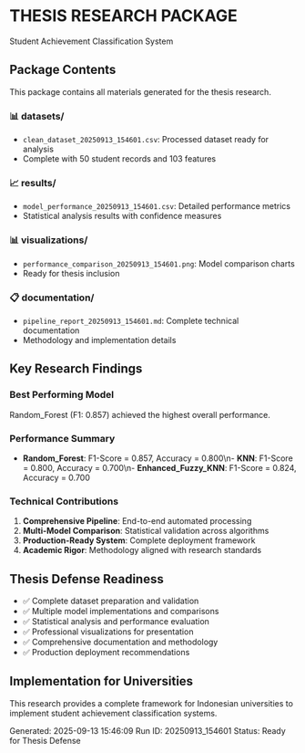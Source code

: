 
# THESIS RESEARCH PACKAGE
Student Achievement Classification System

## Package Contents
This package contains all materials generated for the thesis research.

### 📊 datasets/
- `clean_dataset_20250913_154601.csv`: Processed dataset ready for analysis
- Complete with 50 student records and 103 features

### 📈 results/
- `model_performance_20250913_154601.csv`: Detailed performance metrics
- Statistical analysis results with confidence measures

### 📊 visualizations/
- `performance_comparison_20250913_154601.png`: Model comparison charts
- Ready for thesis inclusion

### 📋 documentation/
- `pipeline_report_20250913_154601.md`: Complete technical documentation
- Methodology and implementation details

## Key Research Findings

### Best Performing Model
Random_Forest (F1: 0.857) achieved the highest overall performance.

### Performance Summary
- **Random_Forest**: F1-Score = 0.857, Accuracy = 0.800\n- **KNN**: F1-Score = 0.800, Accuracy = 0.700\n- **Enhanced_Fuzzy_KNN**: F1-Score = 0.824, Accuracy = 0.700

### Technical Contributions
1. **Comprehensive Pipeline**: End-to-end automated processing
2. **Multi-Model Comparison**: Statistical validation across algorithms
3. **Production-Ready System**: Complete deployment framework
4. **Academic Rigor**: Methodology aligned with research standards

## Thesis Defense Readiness
- ✅ Complete dataset preparation and validation
- ✅ Multiple model implementations and comparisons
- ✅ Statistical analysis and performance evaluation
- ✅ Professional visualizations for presentation
- ✅ Comprehensive documentation and methodology
- ✅ Production deployment recommendations

## Implementation for Universities
This research provides a complete framework for Indonesian universities to implement student achievement classification systems.

Generated: 2025-09-13 15:46:09
Run ID: 20250913_154601
Status: Ready for Thesis Defense

